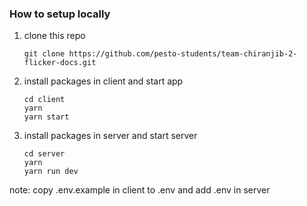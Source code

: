 ### How to setup locally

1. clone this repo

   ```
   git clone https://github.com/pesto-students/team-chiranjib-2-flicker-docs.git
   ```

1. install packages in client and start app

   ```
   cd client
   yarn
   yarn start
   ```

1. install packages in server and start server

   ```
   cd server
   yarn
   yarn run dev
   ```

note: copy .env.example in client to .env and add .env in server
